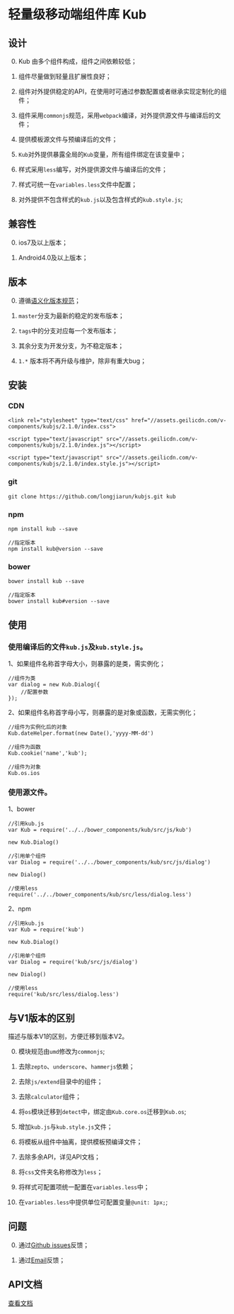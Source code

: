 # 轻量级移动端组件库 Kub

## 设计

0. Kub 由多个组件构成，组件之间依赖较低；

0. 组件尽量做到轻量且扩展性良好；

0. 组件对外提供稳定的API，在使用时可通过参数配置或者继承实现定制化的组件；

0. 组件采用`commonjs`规范，采用`webpack`编译，对外提供源文件与编译后的文件；

0. 提供模板源文件与预编译后的文件；

0. `Kub`对外提供暴露全局的`Kub`变量，所有组件绑定在该变量中；

0. 样式采用`less`编写，对外提供源文件与编译后的文件；

0. 样式可统一在`variables.less`文件中配置；

0. 对外提供不包含样式的`kub.js`以及包含样式的`kub.style.js`;

## 兼容性

0. ios7及以上版本；
    
0. Android4.0及以上版本；

## 版本

0. 遵循[语义化版本规范](http://semver.org/lang/zh-CN/)；

0. `master`分支为最新的稳定的发布版本；

0. `tags`中的分支对应每一个发布版本；

0. 其余分支为开发分支，为不稳定版本；

0. `1.*` 版本将不再升级与维护，除非有重大bug；

## 安装

### CDN

```
<link rel="stylesheet" type="text/css" href="//assets.geilicdn.com/v-components/kubjs/2.1.0/index.css">

<script type="text/javascript" src="//assets.geilicdn.com/v-components/kubjs/2.1.0/index.js"></script>

<script type="text/javascript" src="//assets.geilicdn.com/v-components/kubjs/2.1.0/index.style.js"></script>
```

### git

```
git clone https://github.com/longjiarun/kubjs.git kub
```

### npm

```
npm install kub --save

//指定版本
npm install kub@version --save
```

### bower

```
bower install kub --save

//指定版本
bower install kub#version --save
```

## 使用

### 使用编译后的文件`kub.js`及`kub.style.js`。

1、如果组件名称首字母大小，则暴露的是类，需实例化；

```
//组件为类
var dialog = new Kub.Dialog({
    //配置参数
});
```

2、如果组件名称首字母小写，则暴露的是对象或函数，无需实例化；

```
//组件为实例化后的对象
Kub.dateHelper.format(new Date(),'yyyy-MM-dd')

//组件为函数
Kub.cookie('name','kub');

//组件为对象
Kub.os.ios
```

### 使用源文件。

1、bower

```
//引用kub.js
var Kub = require('../../bower_components/kub/src/js/kub')

new Kub.Dialog()

//引用单个组件
var Dialog = require('../../bower_components/kub/src/js/dialog')

new Dialog()

//使用less
require('../../bower_components/kub/src/less/dialog.less')
```

2、npm

```
//引用kub.js
var Kub = require('kub')

new Kub.Dialog()

//引用单个组件
var Dialog = require('kub/src/js/dialog')

new Dialog()

//使用less
require('kub/src/less/dialog.less')
```

## 与V1版本的区别

描述与版本V1的区别，方便迁移到版本V2。

0. 模块规范由`umd`修改为`commonjs`;

0. 去除`zepto`、`underscore`、`hammerjs`依赖；

0. 去除`js/extend`目录中的组件；

0. 去除`calculator`组件；

0. 将`os`模块迁移到`detect`中，绑定由`Kub.core.os`迁移到`Kub.os`;

0. 增加`kub.js`与`kub.style.js`文件；

0. 将模板从组件中抽离，提供模板预编译文件；

0. 去除多余API，详见API文档；

0. 将`css`文件夹名称修改为`less`；

0. 将样式可配置项统一配置在`variables.less`中；

0. 在`variables.less`中提供单位可配置变量`@unit: 1px;`;

## 问题

0. 通过[Github issues](https://github.com/longjiarun/kubjs/issues)反馈；

0. 通过[Email](mailto:longjiarun@qq.com)反馈；

## API文档

[查看文档](http://h5.weidian.com/v-components/kubjs/docs/v2.1.0/kub.js.html)
